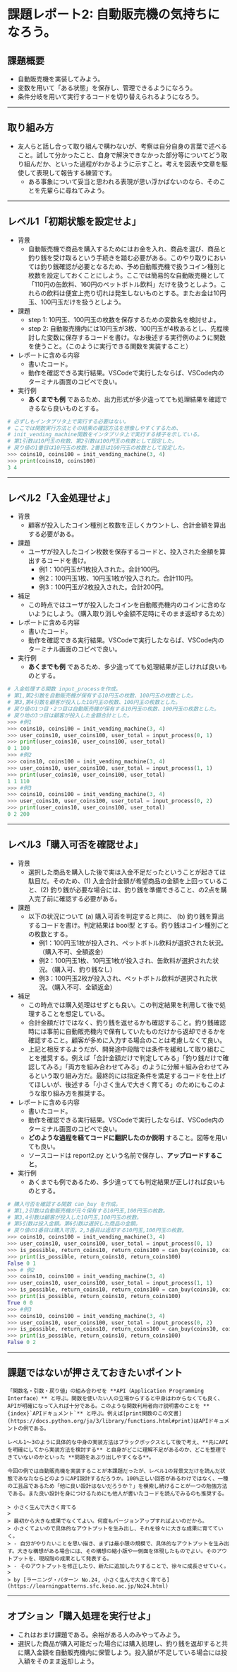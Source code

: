 # 課題レポート2: 自動販売機の気持ちになろう。

## 課題概要
- 自動販売機を実装してみよう。
- 変数を用いて「ある状態」を保存し、管理できるようになろう。
- 条件分岐を用いて実行するコードを切り替えられるようになろう。

---
## 取り組み方
- 友人らと話し合って取り組んで構わないが、考察は自分自身の言葉で述べること。試して分かったこと、自身で解決できなかった部分等についてどう取り組んだか、といった過程がわかるように示すこと。考えを図表や文章を駆使して表現して報告する練習です。
  - ある事象について妥当と思われる表現が思い浮かばないのなら、そのことを先輩らに尋ねてみよう。

---
## レベル1「初期状態を設定せよ」
- 背景
  - 自動販売機で商品を購入するためにはお金を入れ、商品を選び、商品と釣り銭を受け取るという手続きを踏む必要がある。このやり取りにおいては釣り銭確認が必要となるため、予め自動販売機で扱うコイン種別と枚数を設定しておくことにしよう。ここでは簡易的な自動販売機として「110円の缶飲料、160円のペットボトル飲料」だけを扱うとしよう。これらの飲料は便宜上売り切れは発生しないものとする。またお金は10円玉、100円玉だけを扱うとしよう。
- 課題
  - step 1: 10円玉、100円玉の枚数を保存するための変数名を検討せよ。
  - step 2: 自動販売機内には10円玉が3枚、100円玉が4枚あるとし、先程検討した変数に保存するコードを書け。なお後述する実行例のように関数を使うこと。（このように実行できる関数を実装すること）
- レポートに含める内容
  - 書いたコード。
  - 動作を確認できる実行結果。VSCodeで実行したならば、VSCode内のターミナル画面のコピペで良い。
- 実行例
  - **あくまでも例** であるため、出力形式が多少違ってても処理結果を確認できるなら良いものとする。
```python
# 必ずしもインタプリタ上で実行する必要はない。
# ここでは関数実行方法とその結果の確認方法を想像しやすくするため、
# init_vending_machine関数をインタプリタ上で実行する様子を示している。
# 第1引数は10円玉の枚数、第2引数は100円玉の枚数として設定した。
# 戻り値の1番目は10円玉の枚数、2番目は100円玉の枚数として設定した。
>>> coins10, coins100 = init_vending_machine(3, 4)
>>> print(coins10, coins100)
3 4
```

---
## レベル2「入金処理せよ」
- 背景
  - 顧客が投入したコイン種別と枚数を正しくカウントし、合計金額を算出する必要がある。
- 課題
  - ユーザが投入したコイン枚数を保存するコードと、投入された金額を算出するコードを書け。
    - 例1：100円玉が1枚投入された。合計100円。
    - 例2：100円玉1枚、10円玉1枚が投入された。合計110円。
    - 例3：100円玉が2枚投入された。合計200円。
- 補足
  - この時点ではユーザが投入したコインを自動販売機内のコインに含めないようにしよう。（購入取り消しや金額不足時にそのまま返却するため）
- レポートに含める内容
  - 書いたコード。
  - 動作を確認できる実行結果。VSCodeで実行したならば、VSCode内のターミナル画面のコピペで良い。
- 実行例
  - **あくまでも例** であるため、多少違ってても処理結果が正しければ良いものとする。
```python
# 入金処理する関数 input_processを作成。
# 第1,第2引数を自動販売機が保有する10円玉の枚数、100円玉の枚数とした。
# 第3,第4引数を顧客が投入した10円玉の枚数、100円玉の枚数とした。
# 戻り値の1つ目・2つ目は自動販売機が保有する10円玉の枚数、100円玉の枚数とした。
# 戻り地の3つ目は顧客が投入した金額合計とした。
>>> #例1
>>> coins10, coins100 = init_vending_machine(3, 4)
>>> user_coins10, user_coins100, user_total = input_process(0, 1)
>>> print(user_coins10, user_coins100, user_total)
0 1 100
>>> #例2
>>> coins10, coins100 = init_vending_machine(3, 4)
>>> user_coins10, user_coins100, user_total = input_process(1, 1)
>>> print(user_coins10, user_coins100, user_total)
1 1 110
>>> #例3
>>> coins10, coins100 = init_vending_machine(3, 4)
>>> user_coins10, user_coins100, user_total = input_process(0, 2)
>>> print(user_coins10, user_coins100, user_total)
0 2 200
```

---
## レベル3「購入可否を確認せよ」
- 背景
  - 選択した商品を購入した後で実は入金不足だったということが起きては駄目だ。そのため、(1) 入金合計金額が希望商品の金額を上回っていること、(2) 釣り銭が必要な場合には、釣り銭を準備できること、の2点を購入完了前に確認する必要がある。
- 課題
  - 以下の状況について (a) 購入可否を判定すると共に、 (b) 釣り銭を算出するコードを書け。判定結果は bool型 とする。釣り銭はコイン種別ごとの枚数とする。
    - 例1：100円玉1枚が投入され、ペットボトル飲料が選択された状況。（購入不可、全額返金）
    - 例2：100円玉1枚、10円玉1枚が投入され、缶飲料が選択された状況。（購入可、釣り銭なし）
    - 例3：100円玉2枚が投入され、ペットボトル飲料が選択された状況。（購入不可、全額返金）
- 補足
  - この時点では購入処理はせずとも良い。この判定結果を利用して後で処理することを想定している。
  - 合計金額だけではなく、釣り銭を返せるかも確認すること。釣り銭確認時には事前に自動販売機内で保有していたものだけから返却できるかを確認すること。顧客が多めに入力する場合のことは考慮しなくて良い。
  - 上記と相反するようだが、開発途中段階では条件を緩和して取り組むことを推奨する。例えば「合計金額だけで判定してみる」「釣り銭だけで確認してみる」「両方を組み合わせてみる」のように分解＋組み合わせてみるという取り組み方だ。最終的には指定条件を満足するコードを仕上げてほしいが、後述する「小さく生んで大きく育てる」のためにもこのような取り組み方を推奨する。
- レポートに含める内容
  - 書いたコード。
  - 動作を確認できる実行結果。VSCodeで実行したならば、VSCode内のターミナル画面のコピペで良い。
  - **どのような過程を経てコードに翻訳したのか説明** すること。図等を用いても良い。
  - ソースコードは report2.py という名前で保存し、**アップロードすること**。
- 実行例
  - あくまでも例であるため、多少違ってても判定結果が正しければ良いものとする。
```python
# 購入可否を確認する関数 can_buy を作成。
# 第1,2引数は自動販売機が元々保有する10円玉,100円玉の枚数。
# 第3,4引数は顧客が投入した10円玉,100円玉の枚数。
# 第5引数は投入金額。第6引数は選択した商品の金額。
# 戻り値の1番目は購入可否。2,3番目は返却する10円玉,100円玉の枚数。
>>> coins10, coins100 = init_vending_machine(3, 4)
>>> user_coins10, user_coins100, user_total = input_process(0, 1)
>>> is_possible, return_coins10, return_coins100 = can_buy(coins10, coins100, user_coins10, user_coins100, user_total, 160)
>>> print(is_possible, return_coins10, return_coins100)
False 0 1
>>> # 例2
>>> coins10, coins100 = init_vending_machine(3, 4)
>>> user_coins10, user_coins100, user_total = input_process(1, 1)
>>> is_possible, return_coins10, return_coins100 = can_buy(coins10, coins100, user_coins10, user_coins100, user_total, 110)
>>> print(is_possible, return_coins10, return_coins100)
True 0 0
>>> #例3
>>> coins10, coins100 = init_vending_machine(3, 4)
>>> user_coins10, user_coins100, user_total = input_process(0, 2)
>>> is_possible, return_coins10, return_coins100 = can_buy(coins10, coins100, user_coins10, user_coins100, user_total, 160)
>>> print(is_possible, return_coins10, return_coins100)
False 0 2
```

---
## 課題ではないが押さえておきたいポイント
```{note}
「関数名・引数・戻り値」の組み合わせを **API（Application Programming Interface）** と呼ぶ。関数を使いたい人の立場からすると中身はわからなくても良く、APIが明確になって入れば十分である。このような関数利用者向け説明書のことを **{index}`APIドキュメント`** と呼ぶ。例えば[print関数のこの文書](https://docs.python.org/ja/3/library/functions.html#print)はAPIドキュメントの例である。
```

```{note}
レベル1〜3のように具体的な中身の実装方法はブラックボックスとして後で考え、**先にAPIを明確にしてから実装方法を検討する** と自身がどこに理解不足があるのか、どこを整理できていないのかといった **問題をあぶり出しやすくなる**。

今回の例では自動販売機を実装することが本課題だったが、レベル1の背景文だけを読んだ状態であなたならどのようにAPI設計するだろうか。100%正しい回答があるわけではなく、一種の工芸品であるため「他に良い設計はないだろうか？」を模索し続けることが一つの勉強方法である。また良い設計を身につけるためにも他人が書いたコードを読んでみるのも推奨する。
```

```{note}
> 小さく生んで大きく育てる
>
> 最初から大きな成果でなくてよい。何度もバージョンアップすればよいのだから。
> 小さくてよいので具体的なアウトプットを生み出し、それを徐々に大きな成果に育てていく。
> - 自分がやりたいことを思い描き、まずは最小限の規模で、具体的なアウトプットを生み出す。大きな構想がある場合には、その構想の縮小版や一側面を体現したものでよい。そのアウトプットを、現段階の成果として発表する。
> - そのアウトプットを修正したり、新たに追加したりすることで、徐々に成長させていく。
>
> by [ラーニング・パターン No.24, 小さく生んで大きく育てる](https://learningpatterns.sfc.keio.ac.jp/No24.html)
```

---
## オプション「購入処理を実行せよ」
- これはおまけ課題である。余裕がある人のみやってみよう。
- 選択した商品が購入可能だった場合には購入処理し、釣り銭を返却すると共に購入金額を自動販売機内に保管しよう。投入額が不足している場合には投入額をそのまま返却しよう。
